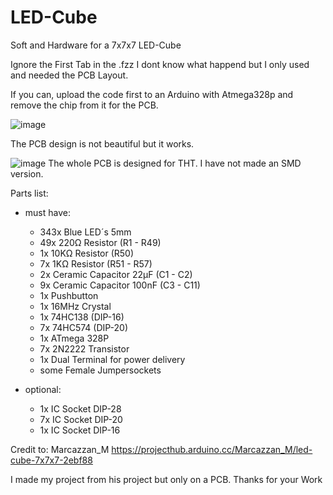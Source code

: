 # LED-Cube
Soft and Hardware for a 7x7x7 LED-Cube

Ignore the First Tab in the .fzz I dont know what happend but I only used and needed the PCB Layout.

If you can, upload the code first to an Arduino with Atmega328p and remove the chip from it for the PCB.

![image](https://github.com/Kidigesdev/LED-Cube/assets/64473713/c2ec9ec1-44aa-4064-b213-ba6d174c1327)

The PCB design is not beautiful but it works.

![image](https://media.npr.org/assets/img/2023/05/26/honest-work-meme-cb0f0fb2227fb84b77b3c9a851ac09b095ab74d8-s1100-c50.jpg)
The whole PCB is designed for THT. I have not made an SMD version.


Parts list:
  - must have:
    * 343x Blue LED´s 5mm
    * 49x 220Ω Resistor  (R1 - R49)
    * 1x 10KΩ Resistor  (R50)
    * 7x  1KΩ Resistor  (R51 - R57)
    * 2x Ceramic Capacitor 22µF  (C1 - C2)
    * 9x Ceramic Capacitor 100nF  (C3 - C11)
    * 1x Pushbutton
    * 1x 16MHz Crystal
    * 1x 74HC138  (DIP-16)
    * 7x 74HC574  (DIP-20)
    * 1x ATmega 328P
    * 7x 2N2222 Transistor
    * 1x Dual Terminal for power delivery
    * some Female Jumpersockets
     
  - optional:
    * 1x IC Socket DIP-28
    * 7x IC Socket DIP-20
    * 1x IC Socket DIP-16

Credit to:
  Marcazzan_M
  https://projecthub.arduino.cc/Marcazzan_M/led-cube-7x7x7-2ebf88

  I made my project from his project but only on a PCB.
  Thanks for your Work
